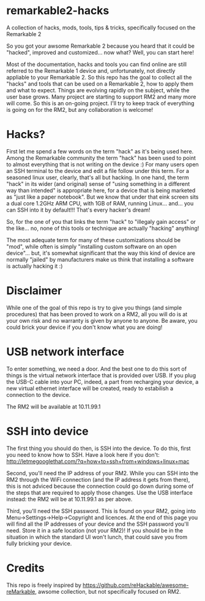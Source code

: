 # remarkable2-hacks
A collection of hacks, mods, tools, tips &amp; tricks, specifically focused on the Remarkable 2

So you got your awsome Remarkable 2 because you heard that it could be "hacked", improved and customized... now what?
Well, you can start here!

Most of the documentation, hacks and tools you can find online are still referred to the Remarkable 1 device and, unfortunately, not directly appliable to your Remarkable 2.
So this repo has the goal to collect all the "hacks" and tools that can be used on a Remarkable 2, how to apply them and what to expect.
Things are evolving rapidly on the subject, while the user base grows. Many project are starting to support RM2 and many more will come.
So this is an on-going project. I'll try to keep track of everything is going on for the RM2, but any collaboration is welcome!

# Hacks?
First let me spend a few words on the term "hack" as it's being used here.
Among the Remarkable community the term "hack" has been used to point to almost everything that is not writing on the device :)
For many users open an SSH terminal to the device and edit a file follow under this term. For a seasoned linux user, clearly, that's all but hacking.
In one hand, the term "hack" in its wider (and original) sense of "using something in a different way than intended" is appropriate here, for a device that is being marketed as "just like a paper notebook". 
But we know that under that eink screen sits a dual core 1.2GHz ARM CPU, with 1GB of RAM, running Linux... and... you can SSH into it by default!!! That's every hacker's dream!

So, for the one of you that links the term "hack" to "illegaly gain access" or the like... no, none of this tools or technique are actually "hacking" anything!

The most adequate term for many of these customizations should be "mod", while often is simply "installing custom software on an open device"... but, it's somewhat significant that the way this kind of device are normally "jailed" by manufacturers make us think that installing a software is actually hacking it :)

# Disclaimer
While one of the goal of this repo is try to give you things (and simple procedures) that has been proved to work on a RM2, all you will do is at your own risk and no warranty is given by anyone to anyone. Be aware, you could brick your device if you don't know what you are doing!

# USB network interface
To enter something, we need a door. And the best one to do this sort of things is the virtual network interface that is provided over USB.
If you plug the USB-C cable into your PC, indeed, a part from recharging your device, a new virtual ethernet interface will be created, ready to estabilish a connection to the device.

The RM2 will be available at 10.11.99.1

# SSH into device
The first thing you should do then, is SSH into the device.
To do this, first you need to know how to SSH. Have a look here if you don't: http://letmegooglethat.com/?q=how+to+ssh+from+windows+linux+mac

Second, you'll need the IP address of your RM2.
While you can SSH into the RM2 through the WiFi connection (and the IP address it gets from there), this is not adviced because the connection could go down during some of the steps that are required to apply those changes.
Use the USB interface instead: the RM2 will be at 10.11.99.1 as per above.

Third, you'll need the SSH password.
This is found on your RM2, going into Menu->Settings->Help->Copyright and licences.
At the end of this page you will find all the IP addresses of your device and the SSH password you'll need.
Store it in a safe location (not your RM2)! If you should be in the situation in which the standard UI won't lunch, that could save you from fully bricking your device.

# Credits
This repo is freely inspired by https://github.com/reHackable/awesome-reMarkable, awsome collection, but not specifically focused on RM2.
